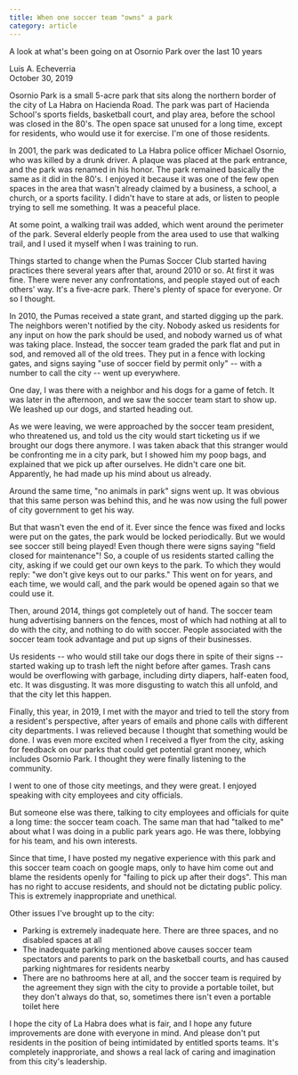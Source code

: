 ```yaml
---
title: When one soccer team "owns" a park
category: article
---
```


A look at what's been going on at Osornio Park over the last 10 years

Luis A. Echeverria<br/>
October 30, 2019

Osornio Park is a small 5-acre park that sits along the northern border of the city of La Habra on Hacienda Road. The park was part of Hacienda School's sports fields, basketball court, and play area, before the school was closed in the 80's. The open space sat unused for a long time, except for residents, who would use it for exercise. I'm one of those residents.

In 2001, the park was dedicated to La Habra police officer Michael Osornio, who was killed by a drunk driver. A plaque was placed at the park entrance, and the park was renamed in his honor. The park remained basically the same as it did in the 80's. I enjoyed it because it was one of the few open spaces in the area that wasn't already claimed by a business, a school, a church, or a sports facility. I didn't have to stare at ads, or listen to people trying to sell me something. It was a peaceful place.

At some point, a walking trail was added, which went around the perimeter of the park. Several elderly people from the area used to use that walking trail, and I used it myself when I was training to run.

Things started to change when the Pumas Soccer Club started having practices there several years after that, around 2010 or so. At first it was fine. There were never any confrontations, and people stayed out of each others' way. It's a five-acre park. There's plenty of space for everyone. Or so I thought.

In 2010, the Pumas received a state grant, and started digging up the park. The neighbors weren't notified by the city. Nobody asked us residents for any input on how the park should be used, and nobody warned us of what was taking place. Instead, the soccer team graded the park flat and put in sod, and removed all of the old trees. They put in a fence with locking gates, and signs saying "use of soccer field by permit only" -- with a number to call the city -- went up everywhere.

One day, I was there with a neighbor and his dogs for a game of fetch. It was later in the afternoon, and we saw the soccer team start to show up. We leashed up our dogs, and started heading out.

As we were leaving, we were approached by the soccer team president, who threatened us, and told us the city would start ticketing us if we brought our dogs there anymore. I was taken aback that this stranger would be confronting me in a city park, but I showed him my poop bags, and explained that we pick up after ourselves. He didn't care one bit. Apparently, he had made up his mind about us already.

Around the same time, "no animals in park" signs went up. It was obvious that this same person was behind this, and he was now using the full power of city government to get his way.

But that wasn't even the end of it. Ever since the fence was fixed and locks were put on the gates, the park would be locked periodically. But we would see soccer still being played! Even though there were signs saying "field closed for maintenance"! So, a couple of us residents started calling the city, asking if we could get our own keys to the park. To which they would reply: "we don't give keys out to our parks." This went on for years, and each time, we would call, and the park would be opened again so that we could use it.

Then, around 2014, things got completely out of hand. The soccer team hung advertising banners on the fences, most of which had nothing at all to do with the city, and nothing to do with soccer. People associated with the soccer team took advantage and put up signs of their businesses.

Us residents -- who would still take our dogs there in spite of their signs -- started waking up to trash left the night before after games. Trash cans would be overflowing with garbage, including dirty diapers, half-eaten food, etc. It was disgusting. It was more disgusting to watch this all unfold, and that the city let this happen.

Finally, this year, in 2019, I met with the mayor and tried to tell the story from a resident's perspective, after years of emails and phone calls with different city departments. I was relieved because I thought that something would be done. I was even more excited when I received a flyer from the city, asking for feedback on our parks that could get potential grant money, which includes Osornio Park. I thought they were finally listening to the community.

I went to one of those city meetings, and they were great. I enjoyed speaking with city employees and city officials.

But someone else was there, talking to city employees and officials for quite a long time: the soccer team coach. The same man that had "talked to me" about what I was doing in a public park years ago. He was there, lobbying for his team, and his own interests.

Since that time, I have posted my negative experience with this park and this soccer team coach on google maps, only to have him come out and blame the residents openly for "failing to pick up after their dogs". This man has no right to accuse residents, and should not be dictating public policy. This is extremely inappropriate and unethical.

Other issues I've brought up to the city:

* Parking is extremely inadequate here. There are three spaces, and no disabled spaces at all
* The inadequate parking mentioned above causes soccer team spectators and parents to park on the basketball courts, and has caused parking nightmares for residents nearby
* There are no bathrooms here at all, and the soccer team is required by the agreement they sign with the city to provide a portable toilet, but they don't always do that, so, sometimes there isn't even a portable toilet here

I hope the city of La Habra does what is fair, and I hope any future improvements are done with everyone in mind. And please don't put residents in the position of being intimidated by entitled sports teams. It's completely inapproriate, and shows a real lack of caring and imagination from this city's leadership.





